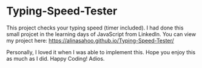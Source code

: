 # Typing-Speed-Tester

This project checks your typing speed (timer included). I had done this small projcet in the learning days of JavaScript from LinkedIn. You can view my project here: https://alinasahoo.github.io/Typing-Speed-Tester/

Personally, I loved it when I was able to implement this. Hope you enjoy this as much as I did. Happy Coding! Adios.
